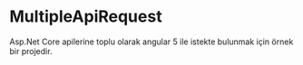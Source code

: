 # MultipleApiRequest
Asp.Net Core apilerine toplu olarak angular 5 ile istekte bulunmak için örnek bir projedir.
